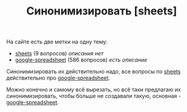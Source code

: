 ﻿---
title: "Синонимизировать [sheets]"
se.owner.user_id: 507516
se.owner.display_name: "чистов_n"
se.owner.link: "https://ru.meta.stackoverflow.com/users/507516/%d1%87%d0%b8%d1%81%d1%82%d0%be%d0%b2-n"
se.link: "https://ru.meta.stackoverflow.com/questions/13207/%d0%a1%d0%b8%d0%bd%d0%be%d0%bd%d0%b8%d0%bc%d0%b8%d0%b7%d0%b8%d1%80%d0%be%d0%b2%d0%b0%d1%82%d1%8c-sheets"
se.question_id: 13207
se.post_type: question
---
<p>На сайте есть две метки на одну тему:</p>
<ul>
<li><a href="https://ru.stackoverflow.com/questions/tagged/sheets" class="post-tag" title="показать вопросы с меткой [sheets]" aria-label="показать вопросы с меткой [sheets]" rel="tag" aria-labelledby="tag-sheets-tooltip-container">sheets</a> (9 вопросов) <em>описания нет</em></li>
<li><a href="https://ru.stackoverflow.com/questions/tagged/google-spreadsheet" class="post-tag" title="показать вопросы с меткой [google-spreadsheet]" aria-label="показать вопросы с меткой [google-spreadsheet]" rel="tag" aria-labelledby="tag-google-spreadsheet-tooltip-container">google-spreadsheet</a> (586 вопросов) <em>есть описание</em></li>
</ul>
<p>Синонимизировать их действительно надо, все вопросы по <a href="https://ru.stackoverflow.com/questions/tagged/sheets" class="post-tag" title="показать вопросы с меткой [sheets]" aria-label="показать вопросы с меткой [sheets]" rel="tag" aria-labelledby="tag-sheets-tooltip-container">sheets</a> действительно про <a href="https://ru.stackoverflow.com/questions/tagged/google-spreadsheet" class="post-tag" title="показать вопросы с меткой [google-spreadsheet]" aria-label="показать вопросы с меткой [google-spreadsheet]" rel="tag" aria-labelledby="tag-google-spreadsheet-tooltip-container">google-spreadsheet</a>.</p>
<p>Можно конечно и самому всё вырезать, но всё таки предлагаю их синонимизировать, чтобы больше не создавали такую, основная - <a href="https://ru.stackoverflow.com/questions/tagged/google-spreadsheet" class="post-tag" title="показать вопросы с меткой [google-spreadsheet]" aria-label="показать вопросы с меткой [google-spreadsheet]" rel="tag" aria-labelledby="tag-google-spreadsheet-tooltip-container">google-spreadsheet</a>.</p>

